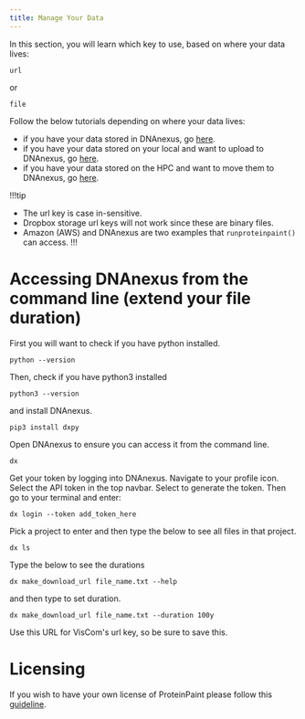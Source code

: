 ```yaml
---
title: Manage Your Data
---
```

In this section, you will learn which key to use, based on where your data lives:
 ```JS
 url
 ``` 
 or 
 ```JS
 file
 ```

Follow the below tutorials depending on where your data lives:
* if you have your data stored in DNAnexus, go [here](https://university.stjude.cloud/docs/genomics-platform/managing-data/upload-dnanexus/). 
* if you have your data stored on your local and want to upload to DNAnexus, go [here](https://university.stjude.cloud/docs/genomics-platform/managing-data/upload-local/).
* if you have your data stored on the HPC and want to move them to DNAnexus, go [here](https://university.stjude.cloud/docs/genomics-platform/managing-data/upload-cluster/).

!!!tip
* The url key is case in-sensitive.
* Dropbox storage url keys will not work since these are binary files.
* Amazon (AWS) and DNAnexus are two examples that `runproteinpaint()` can access. 
!!!

# Accessing DNAnexus from the command line (extend your file duration)
First you will want to check if you have python installed.
```JS 
python --version
```
Then, check if you have python3 installed
```JS
python3 --version
```
and install DNAnexus.
```JS
pip3 install dxpy
```
Open DNAnexus to ensure you can access it from the command line.
```JS
dx
```
Get your token by logging into DNAnexus. Navigate to your profile icon. Select the API token in the top navbar. Select to generate the token.
Then go to your terminal and enter:
```JS
dx login --token add_token_here
```
Pick a project to enter and then type the below to see all files in that project.
```JS 
dx ls
```
Type the below to see the durations
```JS
dx make_download_url file_name.txt --help
```
and then type to set duration. 
```JS
dx make_download_url file_name.txt --duration 100y
```
Use this URL for VisCom's url key, so be sure to save this. 

# Licensing 
If you wish to have your own license of ProteinPaint please follow this [guideline](https://www.stjude.org/research/why-st-jude/shared-resources/technology-licensing/technologies/proteinpaint-web-application-for-visualizing-genomic-data-sj-15-0021.html). 
